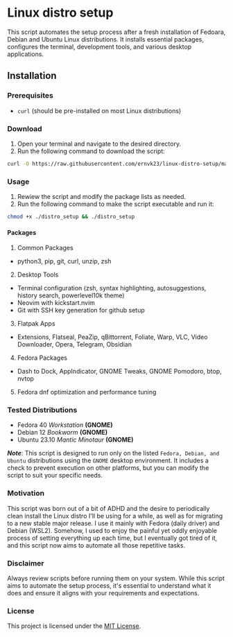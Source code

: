 # Linux distro setup

This script automates the setup process after a fresh installation of Fedoara, Debian and Ubuntu Linux distributions. It installs essential packages, configures the terminal, development tools, and various desktop applications.

## Installation

### Prerequisites
- `curl` (should be pre-installed on most Linux distributions)

### Download
1. Open your terminal and navigate to the desired directory.
2. Run the following command to download the script:
  ```bash
  curl -O https://raw.githubusercontent.com/ernvk23/linux-distro-setup/main/distro_setup
  ```
### Usage
1. Rewiew the script and modify the package lists as needed.
2. Run the following command to make the script executable and run it:
  ```bash
  chmod +x ./distro_setup && ./distro_setup
  ```

#### Packages
1. Common Packages
  - python3, pip, git, curl, unzip, zsh
2. Desktop Tools
  - Terminal configuration (zsh, syntax highlighting, autosuggestions, history search, powerlevel10k theme)
  - Neovim with kickstart.nvim
  - Git with SSH key generation for github setup
3. Flatpak Apps
  - Extensions, Flatseal, PeaZip, qBittorrent, Foliate, Warp, VLC, Video Downloader, Opera,  Telegram, Obsidian
4. Fedora Packages
  - Dash to Dock, AppIndicator, GNOME Tweaks, GNOME Pomodoro, btop, nvtop
5. Fedora dnf optimization and performance tuning

### Tested Distributions
- Fedora 40 *Workstation* **(GNOME)**
- Debian 12 *Bookworm* **(GNOME)**
- Ubuntu 23.10 *Mantic Minotaur* **(GNOME)**

***Note***: This script is designed to run only on the listed `Fedora, Debian, and Ubuntu` distributions using the `GNOME` desktop environment. It includes a check to prevent execution on other platforms, but you can modify the script to suit your specific needs.

### Motivation
This script was born out of a bit of ADHD and the desire to periodically clean install the Linux distro I'll be using for a while, as well as for migrating to a new stable major release. I use it mainly with Fedora (daily driver) and Debian (WSL2). Somehow, I used to enjoy the painful yet oddly enjoyable process of setting everything up each time, but I eventually got tired of it, and this script now aims to automate all those repetitive tasks.

### Disclaimer
Always review scripts before running them on your system. While this script aims to automate the setup process, it's essential to understand what it does and ensure it aligns with your requirements and expectations.

### License
This project is licensed under the [MIT License](LICENSE.md).

